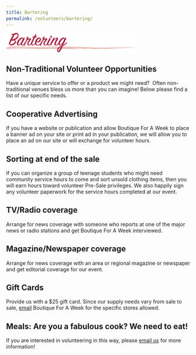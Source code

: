 ```yaml
---
title: Bartering
permalink: /volunteers/bartering/
---
```


![Bartering](/img/bartering.png)

## Non-Traditional Volunteer Opportunities

Have a unique service to offer or a product we might need? &nbsp;Often non-traditional venues bless us more than you can imagine! Below please find a list of our specific needs.

## Cooperative Advertising

If you have a website or publication and allow Boutique For A Week to place a banner ad on your site or print ad in your publication, we will allow you to place an ad on our site or will exchange for volunteer hours.

## Sorting at end of the sale

If you can organize a group of teenage students who might need community service hours to come and sort unsold clothing items, then you will earn hours toward volunteer Pre-Sale privileges. We also happily sign any volunteer paperwork for the service hours completed at our event.

## TV/Radio coverage

Arrange for news coverage with someone who reports at one of the major news or radio stations and get Boutique For A Week interviewed.

## Magazine/Newspaper coverage

Arrange for news coverage with an area or regional magazine or newspaper and get editorial coverage for our event.

## Gift Cards

Provide us with a $25 gift card. Since our supply needs vary from sale to sale, <a href="mailto:info@boutiqueforaweek.com">email</a> Boutique For A Week&nbsp;for the specific stores allowed.

## Meals: Are you a fabulous cook? We need to eat!

If you are interested in volunteering in this way, please <a href="mailto:info@boutiqueforaweek.com">email us</a> for more information!
